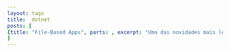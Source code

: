 ```yaml
---
layout: tags
title:  dotnet
posts: [
{title: "File-Based Apps", parts: , excerpt: "Uma das novidades mais legais do .Net 10 é o suporte a aplicativos baseados em arquivos.", url: /2025/08/file-based-apps}
]
---
```

